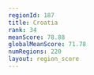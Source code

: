 ```yaml
---
regionId: 187
title: Croatia
rank: 34
meanScore: 78.88
globalMeanScore: 71.78
numRegions: 220
layout: region_score
---
```

